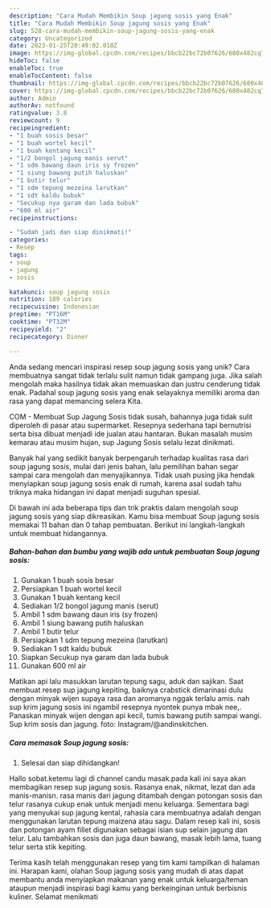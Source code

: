 ```yaml
---
description: "Cara Mudah Membikin Soup jagung sosis yang Enak"
title: "Cara Mudah Membikin Soup jagung sosis yang Enak"
slug: 528-cara-mudah-membikin-soup-jagung-sosis-yang-enak
category: Uncategorized
date: 2023-01-25T20:49:02.018Z
image: https://img-global.cpcdn.com/recipes/bbcb22bc72b07626/680x482cq70/soup-jagung-sosis-foto-resep-utama.jpg
hideToc: false
enableToc: true
enableTocContent: false
thumbnail: https://img-global.cpcdn.com/recipes/bbcb22bc72b07626/680x482cq70/soup-jagung-sosis-foto-resep-utama.jpg
cover: https://img-global.cpcdn.com/recipes/bbcb22bc72b07626/680x482cq70/soup-jagung-sosis-foto-resep-utama.jpg
author: Admin
authorAv: notfound
ratingvalue: 3.8
reviewcount: 9
recipeingredient:
- "1 buah sosis besar"
- "1 buah wortel kecil"
- "1 buah kentang kecil"
- "1/2 bongol jagung manis serut"
- "1 sdm bawang daun iris sy frozen"
- "1 siung bawang putih haluskan"
- "1 butir telur"
- "1 sdm tepung mezeina larutkan"
- "1 sdt kaldu bubuk"
- "Secukup nya garam dan lada bubuk"
- "600 ml air"
recipeinstructions:

- "Sudah jadi dan siap dinikmati!"
categories:
- Resep
tags:
- soup
- jagung
- sosis

katakunci: soup jagung sosis 
nutrition: 189 calories
recipecuisine: Indonesian
preptime: "PT16M"
cooktime: "PT32M"
recipeyield: "2"
recipecategory: Dinner

---
```





Anda sedang mencari inspirasi resep soup jagung sosis yang unik? Cara membuatnya sangat tidak terlalu sulit namun tidak gampang juga. Jika salah mengolah maka hasilnya tidak akan memuaskan dan justru cenderung tidak enak. Padahal soup jagung sosis yang enak selayaknya memiliki aroma dan rasa yang dapat memancing selera Kita.





COM - Membuat Sup Jagung Sosis tidak susah, bahannya juga tidak sulit diperoleh di pasar atau supermarket. Resepnya sederhana tapi bernutrisi serta bisa dibuat menjadi ide jualan atau hantaran. Bukan masalah musim kemarau atau musim hujan, sup Jagung Sosis selalu lezat dinikmati.

Banyak hal yang sedikit banyak berpengaruh terhadap kualitas rasa dari soup jagung sosis, mulai dari jenis bahan, lalu pemilihan bahan segar sampai cara mengolah dan menyajikannya. Tidak usah pusing jika hendak menyiapkan soup jagung sosis enak di rumah, karena asal sudah tahu triknya maka hidangan ini dapat menjadi suguhan spesial.






Di bawah ini ada beberapa tips dan trik praktis dalam mengolah soup jagung sosis yang siap dikreasikan. Kamu bisa membuat Soup jagung sosis memakai 11 bahan dan 0 tahap pembuatan. Berikut ini langkah-langkah untuk membuat hidangannya.

<!--inarticleads1-->

##### Bahan-bahan dan bumbu yang wajib ada untuk pembuatan Soup jagung sosis:

1. Gunakan 1 buah sosis besar
1. Persiapkan 1 buah wortel kecil
1. Gunakan 1 buah kentang kecil
1. Sediakan 1/2 bongol jagung manis (serut)
1. Ambil 1 sdm bawang daun iris (sy frozen)
1. Ambil 1 siung bawang putih haluskan
1. Ambil 1 butir telur
1. Persiapkan 1 sdm tepung mezeina (larutkan)
1. Sediakan 1 sdt kaldu bubuk
1. Siapkan Secukup nya garam dan lada bubuk
1. Gunakan 600 ml air


Matikan api lalu masukkan larutan tepung sagu, aduk dan sajikan. Saat membuat resep sup jagung kepiting, baiknya crabstick dimarinasi dulu dengan minyak wijen supaya rasa dan aromanya nggak terlalu amis. nah sup krim jagung sosis ini ngambil resepnya nyontek punya mbak nee,. Panaskan minyak wijen dengan api kecil, tumis bawang putih sampai wangi. Sup krim sosis dan jagung. foto: Instagram/@andinskitchen. 

<!--inarticleads2-->

##### Cara memasak Soup jagung sosis:


1. Selesai dan siap dihidangkan!

Hallo sobat.ketemu lagi di channel candu masak.pada kali ini saya akan membagikan resep sup jagung sosis. Rasanya enak, nikmat, lezat dan ada manis-manisn. rasa manis dari jagung ditambah dengan potongan sosis dan telur rasanya cukup enak untuk menjadi menu keluarga. Sementara bagi yang menyukai sup jagung kental, rahasia cara membuatnya adalah dengan menggunakan larutan tepung maizena atau sagu. Dalam resep kali ini, sosis dan potongan ayam fillet digunakan sebagai isian sup selain jagung dan telur. Lalu tambahkan sosis dan juga daun bawang, masak lebih lama, tuang telur serta stik kepiting. 

Terima kasih telah menggunakan resep yang tim kami tampilkan di halaman ini. Harapan kami, olahan Soup jagung sosis yang mudah di atas dapat membantu anda menyiapkan makanan yang enak untuk keluarga/teman ataupun menjadi inspirasi bagi kamu yang berkeinginan untuk berbisnis kuliner. Selamat menikmati
